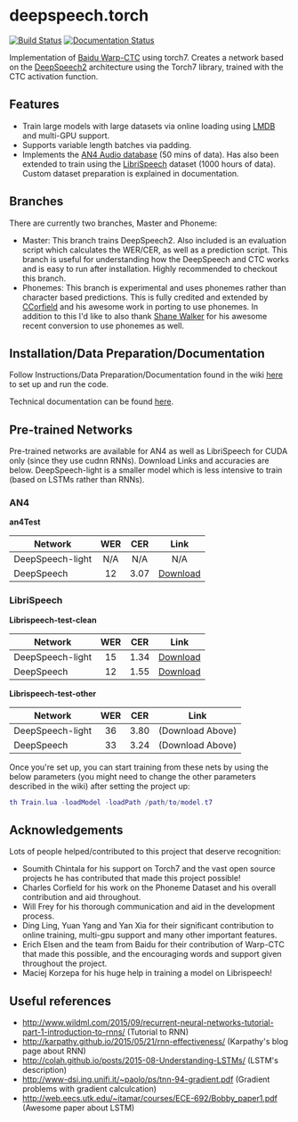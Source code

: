 # deepspeech.torch

[![Build Status](https://travis-ci.org/SeanNaren/deepspeech.torch.svg?branch=master)](https://travis-ci.org/SeanNaren/deepspeech.torch)
[![Documentation Status](https://readthedocs.org/projects/ctcspeechrecognition/badge/?version=latest)](http://ctcspeechrecognition.readthedocs.io/en/latest/?badge=latest)


Implementation of [Baidu Warp-CTC](https://github.com/baidu-research/warp-ctc) using torch7.
Creates a network based on the [DeepSpeech2](http://arxiv.org/pdf/1512.02595v1.pdf) architecture using the Torch7 library, trained with the CTC activation function.

## Features
* Train large models with large datasets via online loading using [LMDB](https://en.wikipedia.org/wiki/Lightning_Memory-Mapped_Database) and multi-GPU support.
* Supports variable length batches via padding.
* Implements the [AN4 Audio database](http://www.speech.cs.cmu.edu/databases/an4/) (50 mins of data).
Has also been extended to train using the [LibriSpeech](http://www.openslr.org/12/) dataset (1000 hours of data). Custom dataset preparation is explained in documentation.

## Branches

There are currently two branches, Master and Phoneme:
* Master: This branch trains DeepSpeech2. Also included is an evaluation script which calculates the WER/CER, as well as a prediction script.
This branch is useful for understanding how the DeepSpeech and CTC works and is easy to run after installation. Highly recommended to checkout this branch.
* Phonemes: This branch is experimental and uses phonemes rather than character based predictions. This is fully credited and extended by [CCorfield](https://github.com/CCorfield) and his awesome work in porting to use phonemes. In addition to this
I'd like to also thank [Shane Walker](https://github.com/walkers-mv) for his awesome recent conversion to use phonemes as well.

## Installation/Data Preparation/Documentation

Follow Instructions/Data Preparation/Documentation found in the wiki [here](https://github.com/SeanNaren/deepspeech.torch/wiki/Installation) to set up and run the code.

Technical documentation can be found [here](http://ctcspeechrecognition.readthedocs.io/en/latest/).

## Pre-trained Networks

Pre-trained networks are available for AN4 as well as LibriSpeech for CUDA only (since they use cudnn RNNs). Download Links and accuracies are below. DeepSpeech-light is a smaller model which is less intensive to train (based on LSTMs rather than RNNs).

### AN4

**an4Test**

|Network                | WER       | CER       |Link       |
|-----------------|:--------:|:--------:|:--------:|
|DeepSpeech-light| N/A     | N/A | N/A |
|DeepSpeech | 12    | 3.07 | [Download](https://github.com/SeanNaren/deepspeech.torch/releases/download/v1.0/an4_deepspeech.t7) |

### LibriSpeech

**Librispeech-test-clean**

|Network                | WER       | CER       |Link       |
|-----------------|:--------:|:--------:|:--------:|
|DeepSpeech-light| 15     | 1.34 | [Download](https://github.com/SeanNaren/deepspeech.torch/releases/download/v1.0/libri_deepspeech-light.t7) |
|DeepSpeech | 12    | 1.55 | [Download](https://github.com/SeanNaren/deepspeech.torch/releases/download/v1.0/libri_deepspeech.t7) |

**Librispeech-test-other**

|Network                | WER       | CER       |Link       |
|-----------------|:--------:|:--------:|:--------:|
|DeepSpeech-light| 36    | 3.80 | (Download Above) |
|DeepSpeech | 33    | 3.24 | (Download Above) |

Once you're set up, you can start training from these nets by using the below parameters (you might need to change the other parameters described in the wiki) after setting the project up:

```lua
th Train.lua -loadModel -loadPath /path/to/model.t7
```

## Acknowledgements

Lots of people helped/contributed to this project that deserve recognition:
* Soumith Chintala for his support on Torch7 and the vast open source projects he has contributed that made this project possible!
* Charles Corfield for his work on the Phoneme Dataset and his overall contribution and aid throughout.
* Will Frey for his thorough communication and aid in the development process.
* Ding Ling, Yuan Yang and Yan Xia for their significant contribution to online training, multi-gpu support and many other important features.
* Erich Elsen and the team from Baidu for their contribution of Warp-CTC that made this possible, and the encouraging words and support given throughout the project.
* Maciej Korzepa for his huge help in training a model on Librispeech!

## Useful references

* http://www.wildml.com/2015/09/recurrent-neural-networks-tutorial-part-1-introduction-to-rnns/ (Tutorial to RNN)
* http://karpathy.github.io/2015/05/21/rnn-effectiveness/ (Karpathy's blog page about RNN)
* http://colah.github.io/posts/2015-08-Understanding-LSTMs/ (LSTM's description)
* http://www-dsi.ing.unifi.it/~paolo/ps/tnn-94-gradient.pdf (Gradient problems with gradient calculcation)
* http://web.eecs.utk.edu/~itamar/courses/ECE-692/Bobby_paper1.pdf (Awesome paper about LSTM)

